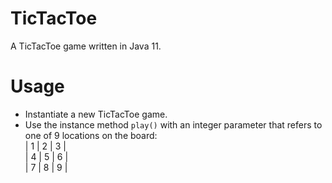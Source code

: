 # TicTacToe
 A TicTacToe game written in Java 11.

# Usage
* Instantiate a new TicTacToe game.
* Use the instance method `play()` with an integer parameter that refers to one of 9 locations on the board:  
    | 1 | 2 | 3 |  
    | 4 | 5 | 6 |  
    | 7 | 8 | 9 |
